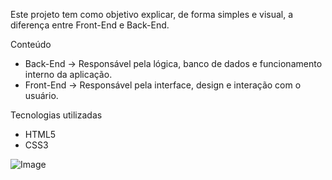 Este projeto tem como objetivo explicar, de forma simples e visual, a diferença entre Front-End e Back-End.  

Conteúdo
- Back-End → Responsável pela lógica, banco de dados e funcionamento interno da aplicação.  
- Front-End → Responsável pela interface, design e interação com o usuário.  

Tecnologias utilizadas
- HTML5
- CSS3

![Image](https://github.com/user-attachments/assets/981d1416-7824-4bc6-ab93-7078a2a029f3)
